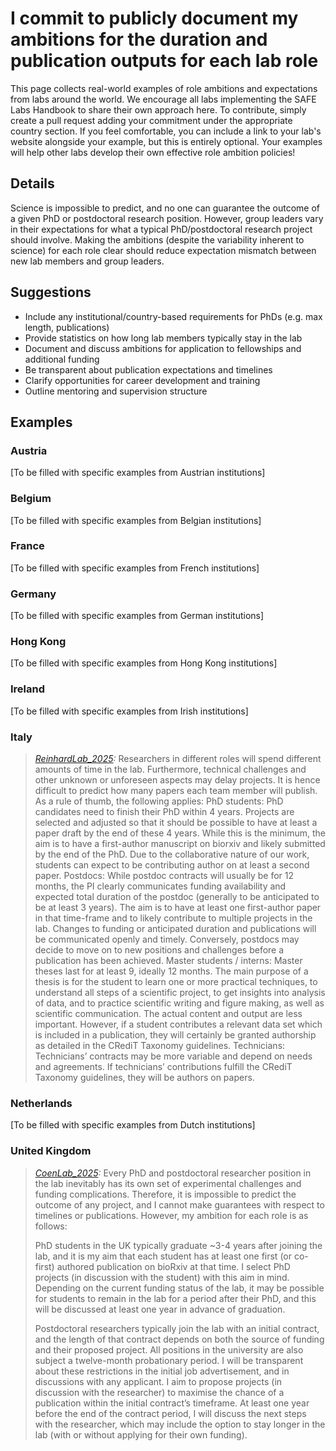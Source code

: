 # I commit to publicly document my ambitions for the duration and publication outputs for each lab role

This page collects real-world examples of role ambitions and expectations from labs around the world. We encourage all labs implementing the SAFE Labs Handbook to share their own approach here. To contribute, simply create a pull request adding your commitment under the appropriate country section. If you feel comfortable, you can include a link to your lab's website alongside your example, but this is entirely optional. Your examples will help other labs develop their own effective role ambition policies!

## Details
Science is impossible to predict, and no one can guarantee the outcome of a given PhD or postdoctoral research position. However, group leaders vary in their expectations for what a typical PhD/postdoctoral research project should involve. Making the ambitions (despite the variability inherent to science) for each role clear should reduce expectation mismatch between new lab members and group leaders.

## Suggestions
- Include any institutional/country-based requirements for PhDs (e.g. max length, publications)
- Provide statistics on how long lab members typically stay in the lab
- Document and discuss ambitions for application to fellowships and additional funding
- Be transparent about publication expectations and timelines
- Clarify opportunities for career development and training
- Outline mentoring and supervision structure

## Examples

### Austria
[To be filled with specific examples from Austrian institutions]

### Belgium
[To be filled with specific examples from Belgian institutions]

### France
[To be filled with specific examples from French institutions]

### Germany
[To be filled with specific examples from German institutions]

### Hong Kong
[To be filled with specific examples from Hong Kong institutions]

### Ireland
[To be filled with specific examples from Irish institutions]

### Italy
>_[ReinhardLab_2025](https://reinhardlab.org/philosophy):_ Researchers in different roles will spend different amounts of time in the lab. Furthermore, technical challenges and other unknown or unforeseen aspects may delay projects. It is hence difficult to predict how many papers each team member will publish. As a rule of thumb, the following applies:
>PhD students: PhD candidates need to finish their PhD within 4 years. Projects are selected and adjusted so that it should be possible to have at least a paper draft by the end of these 4 years. While this is the minimum, the aim is to have a first-author manuscript on biorxiv and likely submitted by the end of the PhD. Due to the collaborative nature of our work, students can expect to be contributing author on at least a second paper.
>Postdocs: While postdoc contracts will usually be for 12 months, the PI clearly communicates funding availability and expected total duration of the postdoc (generally to be anticipated to be at least 3 years). The aim is to have at least one first-author paper in that time-frame and to likely contribute to multiple projects in the lab. Changes to funding or anticipated duration and publications will be communicated openly and timely. Conversely, postdocs may decide to move on to new positions and challenges before a publication has been achieved. 
>Master students / interns: Master theses last for at least 9, ideally 12 months. The main purpose of a thesis is for the student to learn one or more practical techniques, to understand all steps of a scientific project, to get insights into analysis of data, and to practice scientific writing and figure making, as well as scientific communication. The actual content and output are less important. However, if a student contributes a relevant data set which is included in a publication, they will certainly be granted authorship as detailed in the CRediT Taxonomy guidelines. 
>Technicians: Technicians’ contracts may be more variable and depend on needs and agreements. If technicians’ contributions fulfill the CRediT Taxonomy guidelines, they will be authors on papers.

### Netherlands
[To be filled with specific examples from Dutch institutions]

### United Kingdom
>_[CoenLab_2025](https://coen-lab.com/):_ Every PhD and postdoctoral researcher position in the lab inevitably has its own set of experimental challenges and funding complications. Therefore, it is impossible to predict the outcome of any project, and I cannot make guarantees with respect to timelines or publications. However, my ambition for each role is as follows:
>
>PhD students in the UK typically graduate ~3-4 years after joining the lab, and it is my aim that each student has at least one first (or co-first) authored publication on bioRxiv at that time. I select PhD projects (in discussion with the student) with this aim in mind. Depending on the current funding status of the lab, it may be possible for students to remain in the lab for a period after their PhD, and this will be discussed at least one year in advance of graduation.
>
>Postdoctoral researchers typically join the lab with an initial contract, and the length of that contract depends on both the source of funding and their proposed project. All positions in the university are also subject a twelve-month probationary period. I will be transparent about these restrictions in the initial job advertisement, and in discussions with any applicant. I aim to propose projects (in discussion with the researcher) to maximise the chance of a publication within the initial contract’s timeframe. At least one year before the end of the contract period, I will discuss the next steps with the researcher, which may include the option to stay longer in the lab (with or without applying for their own funding).

